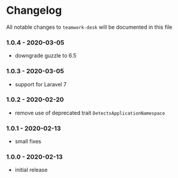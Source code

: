# Changelog

All notable changes to `teamwork-desk` will be documented in this file

### 1.0.4 - 2020-03-05
- downgrade guzzle to 6.5

### 1.0.3 - 2020-03-05
- support for Laravel 7

### 1.0.2 - 2020-02-20
- remove use of deprecated trait `DetectsApplicationNamespace`

### 1.0.1 - 2020-02-13
- small fixes

### 1.0.0 - 2020-02-13
- initial release

